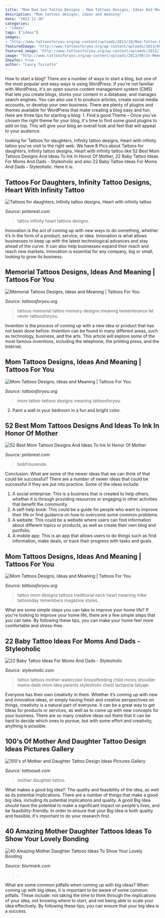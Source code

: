 ```yaml
---
title: "Mom Dad Son Tattoo Designs - Mom Tattoos Designs, Ideas And Meaning"
description: "Mom tattoos designs, ideas and meaning"
date: "2022-11-30"
categories:
- "ideas"
tags: ["ideas"]
images:
- "http://www.tattoosforyou.org/wp-content/uploads/2013/10/Mom-Tattoo-Designs.jpg"
featuredImage: "http://www.tattoosforyou.org/wp-content/uploads/2013/09/In-Memory-of-Tattoo.jpg"
featured_image: "http://www.tattoosforyou.org/wp-content/uploads/2013/10/Mom-Tattoo-Designs.jpg"
image: "http://www.tattoosforyou.org/wp-content/uploads/2013/09/In-Memory-of-Tattoo.jpg"
ShowToc: true
author: "Laury Turcotte"
---
```



How to start a blog?
There are a number of ways to start a blog, but one of the most popular and easy ways is using WordPress. If you're not familiar with WordPress, it's an open source content management system (CMS) that lets you create blogs, stores your content in a database, and manages search engines. You can also use it to produce articles, create social media accounts, or develop your own business. There are plenty of plugins and themes available for WordPress that make creating a blog easy and fun. Here are three tips for starting a blog: 1. Find a good Theme – Once you've chosen the right theme for your blog, it's time to find some good plugins to add on top. This will give your blog an overall look and feel that will appeal to your audience. 
	

		
looking for Tattoos for daughters, Infinity tattoo designs, Heart with infinity tattoo you've visit to the right web. We have 8 Pics about Tattoos for daughters, Infinity tattoo designs, Heart with infinity tattoo like 52 Best Mom Tattoos Designs And Ideas To Ink In Honor Of Mother, 22 Baby Tattoo Ideas For Moms And Dads - Styleoholic and also 22 Baby Tattoo Ideas For Moms And Dads - Styleoholic. Here it is:
		
    
## Tattoos For Daughters, Infinity Tattoo Designs, Heart With Infinity Tattoo

<img loading=lazy src="https://i.pinimg.com/736x/c8/7c/cc/c87ccce24faeb429d7736dc3660fadd6--infinity-heart-infinity-tattoos.jpg" onerror="this.onerror=null;this.src='https://tse4.mm.bing.net/th?id=OIP.mqWicNbEaCpxbZ9PZwx2wgDYEg&amp;pid=15.1';" alt="Tattoos for daughters, Infinity tattoo designs, Heart with infinity tattoo">

_Source: pinterest.com_

>tattoo infinity heart tattoos designs. 

	

Innovation is the act of coming up with new ways to do something, whether it’s in the form of a product, service, or idea. Innovation is what allows businesses to keep up with the latest technological advances and stay ahead of the curve. It can also help businesses expand their reach and reach new markets. Innovation is essential for any company, big or small, looking to grow its business.

    
## Memorial Tattoos Designs, Ideas And Meaning | Tattoos For You

<img loading=lazy src="http://www.tattoosforyou.org/wp-content/uploads/2013/09/In-Memory-of-Tattoo.jpg" onerror="this.onerror=null;this.src='https://tse4.mm.bing.net/th?id=OIP.MwiH3Ztx4m-pMPYShkH9EwHaJ3&amp;pid=15.1';" alt="Memorial Tattoos Designs, Ideas and Meaning | Tattoos For You">

_Source: tattoosforyou.org_

>tattoos memorial tattoo memory designs meaning remembrance let never tattoosforyou. 

	

Invention is the process of coming up with a new idea or product that has not been done before. Invention can be found in many different areas, such as technology, business, and the arts. This article will explore some of the most famous inventions, including the telephone, the printing press, and the Internet.

    
## Mom Tattoos Designs, Ideas And Meaning | Tattoos For You

<img loading=lazy src="http://www.tattoosforyou.org/wp-content/uploads/2013/10/Tattoo-Mom-604x1024.jpg" onerror="this.onerror=null;this.src='https://tse3.mm.bing.net/th?id=OIP.X-01ICbOJTeCsrXa2BzL2AHaMj&amp;pid=15.1';" alt="Mom Tattoos Designs, Ideas and Meaning | Tattoos For You">

_Source: tattoosforyou.org_

>mom tattoo tattoos designs meaning tattoosforyou. 

	

2. Paint a wall in your bedroom in a fun and bright color.

    
## 52 Best Mom Tattoos Designs And Ideas To Ink In Honor Of Mother

<img loading=lazy src="https://i.pinimg.com/736x/d1/a9/91/d1a99132c33ce60445dd4351fc2dea4d.jpg" onerror="this.onerror=null;this.src='https://tse2.mm.bing.net/th?id=OIP.FlakbmpxZp-YNJtjwpd-ygHaQJ&amp;pid=15.1';" alt="52 Best Mom Tattoos Designs And Ideas To Ink In Honor Of Mother">

_Source: pinterest.com_

>bobfrisurende. 

	

Conclusion: What are some of the newer ideas that we can think of that could be successful?
There are a number of newer ideas that could be successful if they are put into practice. Some of the ideas include: 
1. A social enterprise: This is a business that is created to help others, whether it is through providing resources or engaging in other activities that benefit the community. 
2. A self-help book: This could be a guide for people who want to improve their life or find guidance on how to overcome some common problems. 
3. A website: This could be a website where users can find information about different topics or products, as well as create their own blog and portfolio. 
4. A mobile app: This is an app that allows users to do things such as find information, make deals, or track their progress with tasks and goals.

    
## Mom Tattoos Designs, Ideas And Meaning | Tattoos For You

<img loading=lazy src="http://www.tattoosforyou.org/wp-content/uploads/2013/10/Mom-Tattoo-Designs.jpg" onerror="this.onerror=null;this.src='https://tse3.mm.bing.net/th?id=OIP.JlZEBcKNGd5eMGcrp0_rygHaFy&amp;pid=15.1';" alt="Mom Tattoos Designs, Ideas and Meaning | Tattoos For You">

_Source: tattoosforyou.org_

>tattoo mom designs tattoos traditional neck heart meaning mike tattoosday remembers magazine styles. 

	

What are some simple steps you can take to improve your home life?
If you're looking to improve your home life, there are a few simple steps that you can take. By following these tips, you can make your home feel more comfortable and stress-free.

    
## 22 Baby Tattoo Ideas For Moms And Dads - Styleoholic

<img loading=lazy src="https://i.styleoholic.com/2017/01/Watercolor-mother-and-child-tattoo-on-the-shoulder.jpg" onerror="this.onerror=null;this.src='https://tse4.mm.bing.net/th?id=OIP.VqM0R7CiYchr4yEL3VWrwQHaJ4&amp;pid=15.1';" alt="22 Baby Tattoo Ideas For Moms And Dads - Styleoholic">

_Source: styleoholic.com_

>tattoo tattoos mother watercolor breastfeeding child moms shoulder mama dads mom idea parents styleoholic chest lactancia tatuaje. 

	

Everyone has their own creativity in them. Whether it’s coming up with new and innovative ideas, or simply having fresh and creative perspectives on things, creativity is a natural part of everyone. It can be a great way to get Ideas for products or services, as well as to come up with new concepts for your business. There are so many creative ideas out there that it can be hard to decide which ones to pursue, but with some effort and creativity, anything is possible.

    
## 100&#039;s Of Mother And Daughter Tattoo Design Ideas Pictures Gallery

<img loading=lazy src="https://tattoosat.com/wp-content/uploads/2014/12/Mother-and-Daughter-3.jpg" onerror="this.onerror=null;this.src='https://tse4.mm.bing.net/th?id=OIP.TPZBJOKAmwKEvX2j40Vi4QHaJ4&amp;pid=15.1';" alt="100&#039;s of Mother and Daughter Tattoo Design Ideas Pictures Gallery">

_Source: tattoosat.com_

>mother daughter tattoo. 

	

What makes a good big idea?: The quality and feasibility of the idea, as well as its potential implications.
There are a number of things that make a good big idea, including its potential implications and quality. A good Big Idea should have the potential to make a significant impact on people's lives, and be feasibility-friendly. In order to ensure that your Big Idea is both quality and feasible, it's important to do your research first.

    
## 40 Amazing Mother Daughter Tattoos Ideas To Show Your Lovely Bonding

<img loading=lazy src="https://www.blurmark.com/wp-content/uploads/2017/03/Mother-Daughter-Tattoo-Design-11.jpg" onerror="this.onerror=null;this.src='https://tse2.mm.bing.net/th?id=OIP.sGsMeWniAhnrT7EQ00EwswHaGe&amp;pid=15.1';" alt="40 Amazing Mother Daughter Tattoos Ideas To Show Your Lovely Bonding">

_Source: blurmark.com_

>. 

	

What are some common pitfalls when coming up with big ideas?
When coming up with big ideas, it is important to be aware of some common pitfalls. These include: not taking the time to think through the implications of your idea, not knowing where to start, and not being able to scale your idea effectively. By following these tips, you can ensure that your big idea is a success.

